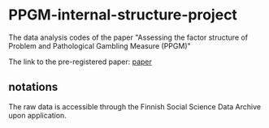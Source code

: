 # PPGM-internal-structure-project
The data analysis codes of the paper "Assessing the factor structure of Problem and Pathological Gambling Measure (PPGM)"

The link to the pre-registered paper: [paper](https://doi.org/10.31234/osf.io/hxupw)

## notations
The raw data is accessible through the Finnish Social Science Data Archive upon application. 
